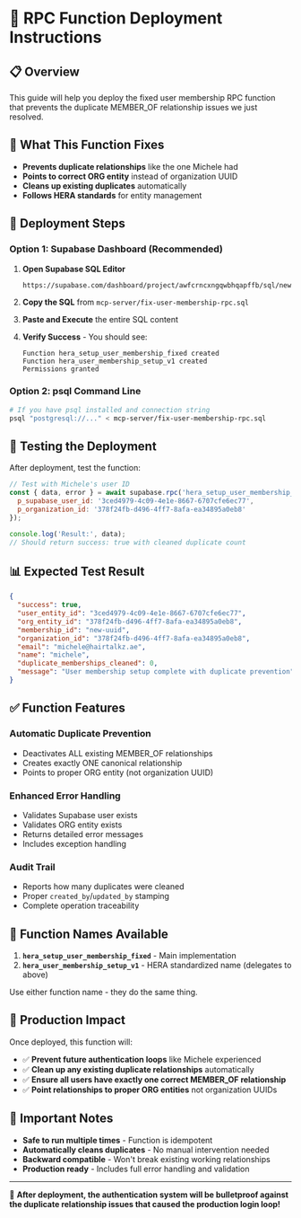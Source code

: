 # 🚀 RPC Function Deployment Instructions

## 📋 Overview
This guide will help you deploy the fixed user membership RPC function that prevents the duplicate MEMBER_OF relationship issues we just resolved.

## 🎯 What This Function Fixes
- **Prevents duplicate relationships** like the one Michele had
- **Points to correct ORG entity** instead of organization UUID
- **Cleans up existing duplicates** automatically
- **Follows HERA standards** for entity management

## 🔧 Deployment Steps

### Option 1: Supabase Dashboard (Recommended)

1. **Open Supabase SQL Editor**
   ```
   https://supabase.com/dashboard/project/awfcrncxngqwbhqapffb/sql/new
   ```

2. **Copy the SQL** from `mcp-server/fix-user-membership-rpc.sql`

3. **Paste and Execute** the entire SQL content

4. **Verify Success** - You should see:
   ```
   Function hera_setup_user_membership_fixed created
   Function hera_user_membership_setup_v1 created
   Permissions granted
   ```

### Option 2: psql Command Line

```bash
# If you have psql installed and connection string
psql "postgresql://..." < mcp-server/fix-user-membership-rpc.sql
```

## 🧪 Testing the Deployment

After deployment, test the function:

```javascript
// Test with Michele's user ID
const { data, error } = await supabase.rpc('hera_setup_user_membership_fixed', {
  p_supabase_user_id: '3ced4979-4c09-4e1e-8667-6707cfe6ec77',
  p_organization_id: '378f24fb-d496-4ff7-8afa-ea34895a0eb8'
});

console.log('Result:', data);
// Should return success: true with cleaned duplicate count
```

## 📊 Expected Test Result

```json
{
  "success": true,
  "user_entity_id": "3ced4979-4c09-4e1e-8667-6707cfe6ec77",
  "org_entity_id": "378f24fb-d496-4ff7-8afa-ea34895a0eb8", 
  "membership_id": "new-uuid",
  "organization_id": "378f24fb-d496-4ff7-8afa-ea34895a0eb8",
  "email": "michele@hairtalkz.ae",
  "name": "michele",
  "duplicate_memberships_cleaned": 0,
  "message": "User membership setup complete with duplicate prevention"
}
```

## ✅ Function Features

### **Automatic Duplicate Prevention**
- Deactivates ALL existing MEMBER_OF relationships
- Creates exactly ONE canonical relationship
- Points to proper ORG entity (not organization UUID)

### **Enhanced Error Handling**
- Validates Supabase user exists
- Validates ORG entity exists
- Returns detailed error messages
- Includes exception handling

### **Audit Trail**
- Reports how many duplicates were cleaned
- Proper `created_by`/`updated_by` stamping
- Complete operation traceability

## 🔗 Function Names Available

1. **`hera_setup_user_membership_fixed`** - Main implementation
2. **`hera_user_membership_setup_v1`** - HERA standardized name (delegates to above)

Use either function name - they do the same thing.

## 🎯 Production Impact

Once deployed, this function will:
- ✅ **Prevent future authentication loops** like Michele experienced
- ✅ **Clean up any existing duplicate relationships** automatically 
- ✅ **Ensure all users have exactly one correct MEMBER_OF relationship**
- ✅ **Point relationships to proper ORG entities** not organization UUIDs

## 🚨 Important Notes

- **Safe to run multiple times** - Function is idempotent
- **Automatically cleans duplicates** - No manual intervention needed
- **Backward compatible** - Won't break existing working relationships
- **Production ready** - Includes full error handling and validation

---

🎉 **After deployment, the authentication system will be bulletproof against the duplicate relationship issues that caused the production login loop!**